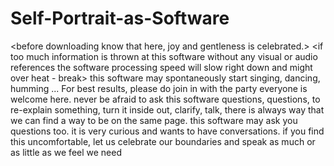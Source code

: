 # Self-Portrait-as-Software
<before downloading know that here, joy and gentleness is celebrated.>
<if too much information is thrown at this software without any visual or audio references the software processing speed will slow right down and might over heat - break>
this software may spontaneously start singing, dancing, humming ... For best results, please do join in with the party
everyone is welcome here. never be afraid to ask this software questions, questions, to re-explain something, turn it inside out, clarify, talk, there is always way that we can find a way to be on the same page. 
this software may ask you questions too. it is very curious and wants to have conversations. if you find this uncomfortable, let us celebrate our boundaries and speak as much or as little as we feel we need 
